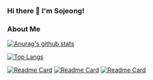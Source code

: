 ### Hi there 👋 I'm Sojeong!

### About Me
<!-- - Blog: [My Github Blog](https://itoggi03.github.io/) -->

[![Anurag's github stats](https://github-readme-stats.vercel.app/api?username=itoggi03&count_private=true&title_color=000000&text_color=323232&show_icons=true&icon_color=e2a76f)](https://github.com/itoggi03)
<!-- [![willianrod's wakatime stats](https://github-readme-stats.vercel.app/api/wakatime?username=itoggi03)](https://github.com/itoggi03) -->
[![Top Langs](https://github-readme-stats.vercel.app/api/top-langs/?username=itoggi03&layout=compact&title_color=000000&text_color=323232&show_icons=true&icon_color=e2a76f)](https://github.com/itoggi03)

[![Readme Card](https://github-readme-stats.vercel.app/api/pin/?username=itoggi03&repo=GreenFingers)](https://github.com/itoggi03/Green-Fingers.git)
[![Readme Card](https://github-readme-stats.vercel.app/api/pin/?username=itoggi03&repo=Post-IT)](https://github.com/itoggi03/POST-IT.git)
[![Readme Card](https://github-readme-stats.vercel.app/api/pin/?username=itoggi03&repo=Doit)](https://github.com/itoggi03/Doit.git)

<!--
**itoggi03/itoggi03** is a ✨ _special_ ✨ repository because its `README.md` (this file) appears on your GitHub profile.

Here are some ideas to get you started:

- 🔭 I’m currently working on ...
- 🌱 I’m currently learning ...
- 👯 I’m looking to collaborate on ...
- 🤔 I’m looking for help with ...
- 💬 Ask me about ...
- 📫 How to reach me: ...
- 😄 Pronouns: ...
- ⚡ Fun fact: ...
-->
